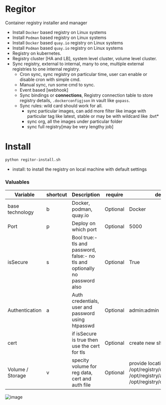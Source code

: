 # Regitor
Container registry installer and manager
- Install `Docker` based registry on Linux systems
- Install `Podman` based registry on Linux systems
- Install `Docker` based `quay.io` registry on Linux systems
- Install `Podman` based `quay.io` registry on Linux systems
- Registry on kubernetes.
- Registry cluster [HA and LB], system level cluster, volume level cluster.
- Sync registry, external to internal, many to one, multiple external registries to one internal registry.
  - Cron sync, sync registry on particular time, user can enable or disable cron with simple cmd.
  - Manual sync, run some cmd to sync.
  - Event based [webhook]
  - Sync bindings or **connections**, Registry connection table to store registry details, `.dockerconfigjson` in vault like `gopass`.
  - Sync rules: wild card should work for all.
    - sync particular images, can add more filter like image with particular tag like latest, stable or may be with wildcard like :bvt*
    - sync org, all the images under particular folder
    - sync full registry[may be very lengthy job]

# Install
``` bash
python regitor-install.sh
```
- install: to install the registry on local machine with default settings

### Valuables
| Variable  | shortcut | Description | require | default value |
| ------------- | ------------- | ------------- | ------------- | ------------- |
| base technology | b  | Docker, podman, quay.io | Optional | Docker |
| Port  | p  | Deploy on which port | Optional | 5000 |
| isSecure | s | Bool true:- tls and password, false:- no tls and optionally no password also | Optional | True |
| Authentication | a | Auth credentials, user and password using htpasswd | Optional | admin:admin |
| cert |  | if isSecure is true then use the cert for tls | Optional | create new slftsing cert and assign |
| Volume / Storage | v | specity volume for reg data, cert and auth file | Optional | provide locations. /opt/registry/data:/var/lib/registry:z, /opt/registry/auth:/auth:z, /opt/registry/certs:/certs:z | 
![image](https://user-images.githubusercontent.com/28144763/158745498-1c4515a6-930d-4c07-a959-62ee8a116ae6.png)

